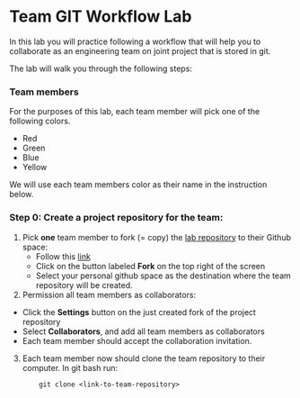 # Team GIT Workflow Lab

In this lab you will practice following a workflow that will help you to collaborate as an engineering team on joint project that is stored in git.

The lab will walk you through the following steps:


### Team members

For the purposes of this lab, each team member will pick one of the following colors. 

- Red
- Green 
- Blue
- Yellow

We will use each team members color as their name in the instruction below.


### Step 0: Create a project repository for the team:

1. Pick **one** team member to fork (= copy) the [lab repository](https://github.com/ronnebg/team-workflow-lab) to 
   their Github space:
   - Follow this [link](https://github.com/ronnebg/team-workflow-lab)
   - Click on the button labeled **Fork** on the top right of the screen
   - Select your personal github space as the destination where the team repository will be created.
2.  Permission all team members as collaborators:
   - Click the **Settings** button on the just created fork of the project repository
   - Select **Collaborators**, and add all team members as collaborators
   - Each team member should accept the collaboration invitation.
3. Each team member now should clone the team repository to their computer.  In git bash run:
   ```
       git clone <link-to-team-repository>
   ```   

